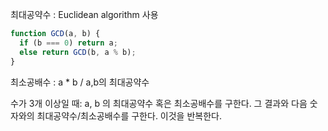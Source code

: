 최대공약수 : Euclidean algorithm 사용
```js
function GCD(a, b) {
  if (b === 0) return a;
  else return GCD(b, a % b);
}
```

최소공배수 : a * b / a,b의 최대공약수

수가 3개 이상일 때: a, b 의 최대공약수 혹은 최소공배수를 구한다. 그 결과와 다음 숫자와의 최대공약수/최소공배수를 구한다. 이것을 반복한다.
